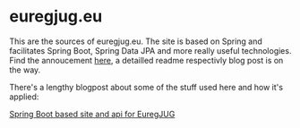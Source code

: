 # euregjug.eu

This are the sources of euregjug.eu. The site is based on Spring and facilitates Spring Boot, Spring Data JPA and more really useful technologies. Find the annoucement [here](http://www.euregjug.eu/2016/01/07/new-site-is-live), a detailled readme respectivly blog post is on the way.

There's a lengthy blogpost about some of the stuff used here and how it's applied:

[Spring Boot based site and api for EuregJUG](http://info.michael-simons.eu/2016/01/14/spring-boot-based-site-and-api-for-euregjug)
